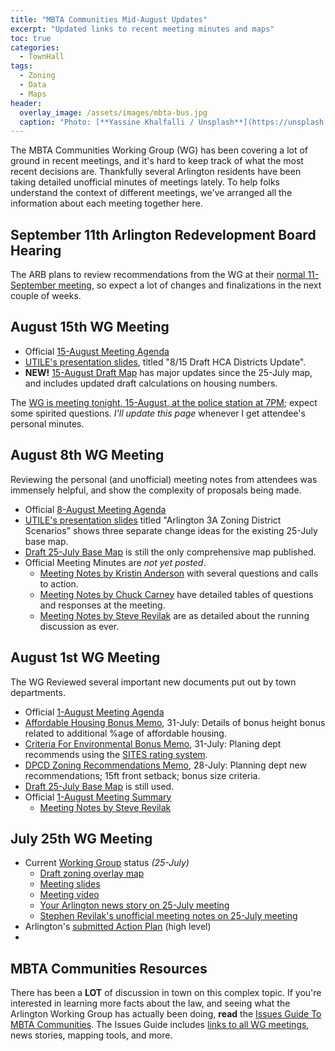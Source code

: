 ```yaml
---
title: "MBTA Communities Mid-August Updates"
excerpt: "Updated links to recent meeting minutes and maps"
toc: true
categories:
  - TownHall
tags:
  - Zoning
  - Data
  - Maps
header:
  overlay_image: /assets/images/mbta-bus.jpg
  caption: "Photo: [**Yassine Khalfalli / Unsplash**](https://unsplash.com/photos/suWo7aT9nqE)"
---
```


The MBTA Communities Working Group (WG) has been covering a lot of ground in recent meetings, and it's hard to keep track of what the most recent decisions are.  Thankfully several Arlington residents have been taking detailed unofficial minutes of meetings lately.  To help folks understand the context of different meetings, we've arranged all the information about each meeting together here.

## September 11th Arlington Redevelopment Board Hearing

The ARB plans to review recommendations from the WG at their [normal 11-September meeting](https://www.arlingtonma.gov/Home/Components/Calendar/Event/32574/264?backlist=%2ftown-governance%2fboards-and-committees%2fredevelopment-board), so expect a lot of changes and finalizations in the next couple of weeks.

## August 15th WG Meeting 

- Official [15-August Meeting Agenda](https://www.arlingtonma.gov/home/showpublisheddocument/66407)
- [UTILE's presentation slides](https://www.arlingtonma.gov/home/showpublisheddocument/66449), titled "8/15 Draft HCA Districts Update".
- **NEW!** [15-August Draft Map](https://www.arlingtonma.gov/home/showpublisheddocument/66453) has major updates since the 25-July map, and includes updated draft calculations on housing numbers.

The [WG is meeting tonight, 15-August, at the police station at 7PM](https://www.arlingtonma.gov/Home/Components/Calendar/Event/32572/); expect some spirited questions.  *I'll update this page* whenever I get attendee's personal minutes.

## August 8th WG Meeting

Reviewing the personal (and unofficial) meeting notes from attendees was immensely helpful, and show the complexity of proposals being made.

- Official [8-August Meeting Agenda](https://www.arlingtonma.gov/home/showpublisheddocument/66351/638267432792200000)
- [UTILE's presentation slides](https://www.arlingtonma.gov/home/showpublisheddocument/66387/638271857519713841) titled "Arlington 3A Zoning District Scenarios" shows three separate change ideas for the existing 25-July base map.
- [Draft 25-July Base Map](https://www.arlingtonma.gov/home/showpublisheddocument/66215/638258738820870000) is still the only comprehensive map published.
- Official Meeting Minutes are *not yet posted*. 
  - [Meeting Notes by Kristin Anderson](/notes/mbta-kanderson-20230808) with several questions and calls to action.
  - [Meeting Notes by Chuck Carney](/notes/mbta-ccarney-20230808) have detailed tables of questions and responses at the meeting.
  - [Meeting Notes by Steve Revilak](https://www.srevilak.net/wiki/MBTA_Communities_Working_Group_-_Aug_8th,_2023) are as detailed about the running discussion as ever.

## August 1st WG Meeting

The WG Reviewed several important new documents put out by town departments.

- Official [1-August Meeting Agenda](https://www.arlingtonma.gov/home/showpublisheddocument/66306/638261393254470000)
- [Affordable Housing Bonus Memo](https://www.arlingtonma.gov/home/showpublisheddocument/66334/638266615683200000), 31-July: Details of bonus height bonus related to additional %age of affordable housing.
- [Criteria For Environmental Bonus Memo](https://www.arlingtonma.gov/home/showpublisheddocument/66336/638266615980100000), 31-July: Planing dept recommends using the [SITES rating system](https://www.sustainablesites.org/).
- [DPCD Zoning Recommendations Memo](https://www.arlingtonma.gov/home/showpublisheddocument/66332/638266616350270000), 28-July: Planning dept new recommendations; 15ft front setback; bonus size criteria.
- [Draft 25-July Base Map](https://www.arlingtonma.gov/home/showpublisheddocument/66215/638258738820870000) is still used.
- Official [1-August Meeting Summary](https://www.arlingtonma.gov/home/showpublisheddocument/66389/638272579272358654)
  - [Meeting Notes by Steve Revilak](https://www.srevilak.net/wiki/MBTA_Communities_Working_Group_-_Aug_1st,_2023)

## July 25th WG Meeting

- Current [Working Group](https://www.arlingtonma.gov/Home/Components/News/News/12760/16) status *(25-July)*
  - [Draft zoning overlay map](https://www.arlingtonma.gov/home/showpublisheddocument/66215/638258738820870000)
  - [Meeting slides](https://youtu.be/w9sbyDisRLU)
  - [Meeting video](https://youtu.be/w9sbyDisRLU)
  - [Your Arlington news story on 25-July meeting](https://yourarlington.com/arlington-archives/town-school/planning/21576-housing-072623.html)
  - [Stephen Revilak's unofficial meeting notes on 25-July meeting](https://www.srevilak.net/wiki/MBTA_Communities_Working_Group_-_Jul_25th,_2023)
- Arlington's [submitted Action Plan](https://www.arlingtonma.gov/home/showpublisheddocument/64400/638146389498930000) (high level)
- 
## MBTA Communities Resources

There has been a **LOT** of discussion in town on this complex topic.  If you're interested in learning more facts about the law, and seeing what the Arlington Working Group has actually been doing, **read** the [Issues Guide To MBTA Communities](/issues/mbtacommunity).  The Issues Guide includes [links to all WG meetings](/issues/mbtacommunity), news stories, mapping tools, and more.
